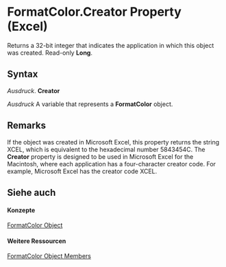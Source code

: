 
# FormatColor.Creator Property (Excel)

Returns a 32-bit integer that indicates the application in which this object was created. Read-only  **Long**.


## Syntax

 _Ausdruck_. **Creator**

 _Ausdruck_ A variable that represents a **FormatColor** object.


## Remarks

If the object was created in Microsoft Excel, this property returns the string XCEL, which is equivalent to the hexadecimal number 5843454C. The  **Creator** property is designed to be used in Microsoft Excel for the Macintosh, where each application has a four-character creator code. For example, Microsoft Excel has the creator code XCEL.


## Siehe auch


#### Konzepte


[FormatColor Object](b7818b27-8790-ef52-c24e-8edbdcf979f2.md)
#### Weitere Ressourcen


[FormatColor Object Members](http://msdn.microsoft.com/library/4e3d955c-f9da-e83a-70dc-8ce7efa81cfb%28Office.15%29.aspx)
